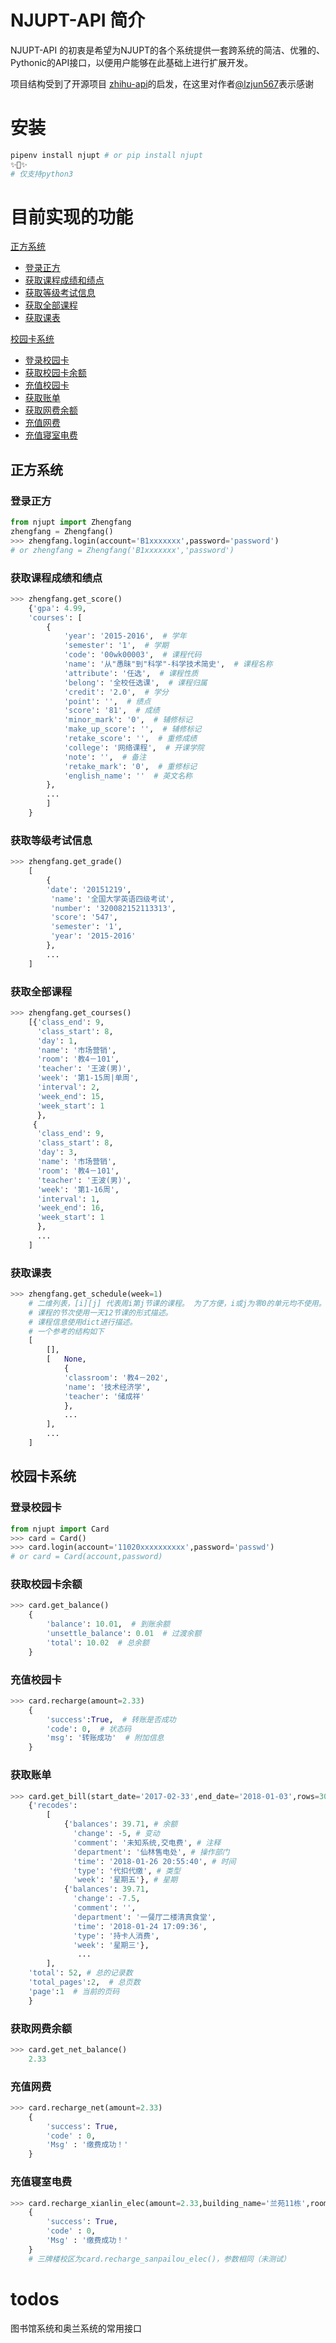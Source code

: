 
# NJUPT-API 简介

NJUPT-API 的初衷是希望为NJUPT的各个系统提供一套跨系统的简洁、优雅的、Pythonic的API接口，以便用户能够在此基础上进行扩展开发。

项目结构受到了开源项目 [zhihu-api](https://github.com/lzjun567/zhihu-api)的启发，在这里对作者[@lzjun567](https://github.com/lzjun567/)表示感谢


# 安装
```bash
pipenv install njupt # or pip install njupt
✨🍰✨
# 仅支持python3
```
# 目前实现的功能
[正方系统](#正方系统)
- [登录正方](#登录正方)
- [获取课程成绩和绩点](#获取课程成绩和绩点)
- [获取等级考试信息](#获取等级考试信息)
- [获取全部课程](#获取全部课程)
- [获取课表](#获取课表)

[校园卡系统](#校园卡系统)
- [登录校园卡](#登录校园卡)
- [获取校园卡余额](#获取校园卡余额)
- [充值校园卡](#充值校园卡)
- [获取账单](#获取账单)
- [获取网费余额](#获取网费余额)
- [充值网费](#充值网费)
- [充值寝室电费](#充值寝室电费)
## 正方系统

### 登录正方
```python
from njupt import Zhengfang
zhengfang = Zhengfang()
>>> zhengfang.login(account='B1xxxxxxx',password='password')
# or zhengfang = Zhengfang('B1xxxxxxx','password')

```
### 获取课程成绩和绩点
```python
>>> zhengfang.get_score() 
    {'gpa': 4.99,
    'courses': [
        {
            'year': '2015-2016',  # 学年
            'semester': '1',  # 学期
            'code': '00wk00003',  # 课程代码
            'name': '从"愚昧"到"科学"-科学技术简史',  # 课程名称
            'attribute': '任选',  # 课程性质
            'belong': '全校任选课',  # 课程归属
            'credit': '2.0',  # 学分
            'point': '',  # 绩点
            'score': '81',  # 成绩
            'minor_mark': '0',  # 辅修标记
            'make_up_score': '',  # 辅修标记
            'retake_score': '',  # 重修成绩 
            'college': '网络课程',  # 开课学院
            'note': '',  # 备注 
            'retake_mark': '0',  # 重修标记
            'english_name': ''  # 英文名称
        }, 
        ...
        ]
    }
```

### 获取等级考试信息
```python
>>> zhengfang.get_grade() 
    [
        {
        'date': '20151219',
         'name': '全国大学英语四级考试',
         'number': '320082152113313',
         'score': '547',
         'semester': '1',
         'year': '2015-2016'
        },
        ...
    ]
```

### 获取全部课程
```python
>>> zhengfang.get_courses()
    [{'class_end': 9,
      'class_start': 8,
      'day': 1,
      'name': '市场营销',
      'room': '教4－101',
      'teacher': '王波(男)',
      'week': '第1-15周|单周',
      'interval': 2,
      'week_end': 15,
      'week_start': 1
      },
     {
      'class_end': 9,
      'class_start': 8,
      'day': 3,
      'name': '市场营销',
      'room': '教4－101',
      'teacher': '王波(男)',
      'week': '第1-16周',
      'interval': 1,
      'week_end': 16,
      'week_start': 1
      },
      ...
    ]
```

### 获取课表
```python
>>> zhengfang.get_schedule(week=1)
    # 二维列表，[i][j] 代表周i第j节课的课程。 为了方便，i或j为零0的单元均不使用。
    # 课程的节次使用一天12节课的形式描述。
    # 课程信息使用dict进行描述。
    # 一个参考的结构如下
    [
        [],
        [   None,
            {
            'classroom': '教4－202', 
            'name': '技术经济学', 
            'teacher': '储成祥'
            },
            ...
        ],
        ...
    ]

```



## 校园卡系统
### 登录校园卡
```python
from njupt import Card
>>> card = Card()
>>> card.login(account='11020xxxxxxxxxx',password='passwd')
# or card = Card(account,password)
```

### 获取校园卡余额
```python
>>> card.get_balance()
    {
        'balance': 10.01,  # 到账余额
        'unsettle_balance': 0.01  # 过渡余额
        'total': 10.02  # 总余额
    }
```
### 充值校园卡
```python
>>> card.recharge(amount=2.33)
    {   
        'success':True,  # 转账是否成功
        'code': 0,  # 状态码
        'msg': '转账成功'  # 附加信息
    }
```
### 获取账单
```python
>>> card.get_bill(start_date='2017-02-33',end_date='2018-01-03',rows=30,page=1)
    {'recodes': 
        [
            {'balances': 39.71, # 余额
              'change': -5, # 变动
              'comment': '未知系统,交电费', # 注释
              'department': '仙林售电处', # 操作部门
              'time': '2018-01-26 20:55:40', # 时间
              'type': '代扣代缴', # 类型
              'week': '星期五'}, # 星期
            {'balances': 39.71,
              'change': -7.5,
              'comment': '',
              'department': '一餐厅二楼清真食堂',
              'time': '2018-01-24 17:09:36',
              'type': '持卡人消费',
              'week': '星期三'},
               ... 
        ],
    'total': 52, # 总的记录数
    'total_pages':2,  # 总页数
    'page':1  # 当前的页码
    }
```

### 获取网费余额
```python
>>> card.get_net_balance()
    2.33
```

### 充值网费
```python
>>> card.recharge_net(amount=2.33)
    {
        'success': True, 
        'code' : 0,
        'Msg' : '缴费成功！'
    }
```
### 充值寝室电费
```python
>>> card.recharge_xianlin_elec(amount=2.33,building_name='兰苑11栋',room_id='4031')
    {
        'success': True, 
        'code' : 0,
        'Msg' : '缴费成功！'
    }
    # 三牌楼校区为card.recharge_sanpailou_elec()，参数相同（未测试）
```


# todos

图书馆系统和奥兰系统的常用接口